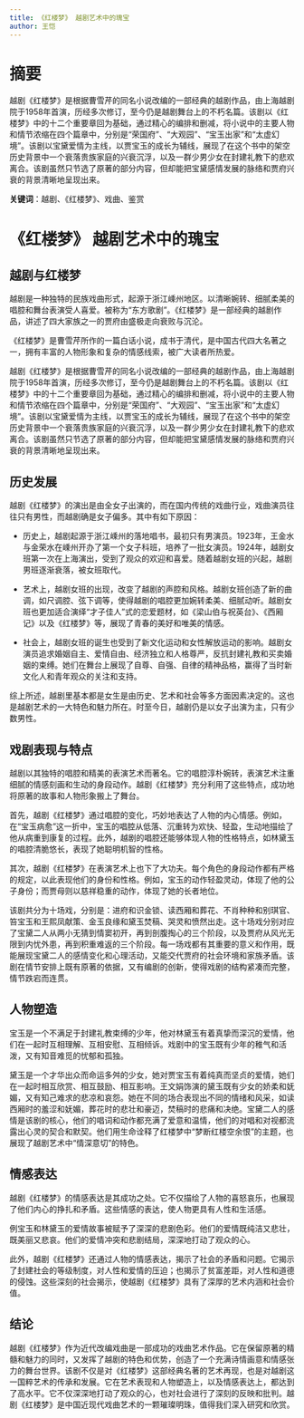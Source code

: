 ```yaml
---
title: 《红楼梦》 越剧艺术中的瑰宝
author: 王恺
---
```


# 摘要

越剧《红楼梦》是根据曹雪芹的同名小说改编的一部经典的越剧作品，由上海越剧院于1958年首演，历经多次修订，至今仍是越剧舞台上的不朽名篇。该剧以《红楼梦》中的十二个重要章回为基础，通过精心的编排和删减，将小说中的主要人物和情节浓缩在四个篇章中，分别是“荣国府”、“大观园”、“宝玉出家”和“太虚幻境”。该剧以宝黛爱情为主线，以贾宝玉的成长为辅线，展现了在这个书中的架空历史背景中一个衰落贵族家庭的兴衰沉浮，以及一群少男少女在封建礼教下的悲欢离合。该剧虽然只节选了原著的部分内容，但却能把宝黛感情发展的脉络和贾府兴衰的背景清晰地呈现出来。

**关键词**：越剧、《红楼梦》、戏曲、鉴赏

# 《红楼梦》 越剧艺术中的瑰宝

## 越剧与红楼梦

越剧是一种独特的民族戏曲形式，起源于浙江嵊州地区。以清晰婉转、细腻柔美的唱腔和舞台表演受人喜爱。被称为“东方歌剧”。《红楼梦》是一部经典的越剧作品，讲述了四大家族之一的贾府由盛极走向衰败与沉沦。

《红楼梦》是曹雪芹所作的一篇白话小说，成书于清代，是中国古代四大名著之一，拥有丰富的人物形象和复杂的情感线索，被广大读者所热爱。

越剧《红楼梦》是根据曹雪芹的同名小说改编的一部经典的越剧作品，由上海越剧院于1958年首演，历经多次修订，至今仍是越剧舞台上的不朽名篇。该剧以《红楼梦》中的十二个重要章回为基础，通过精心的编排和删减，将小说中的主要人物和情节浓缩在四个篇章中，分别是“荣国府”、“大观园”、“宝玉出家”和“太虚幻境”。该剧以宝黛爱情为主线，以贾宝玉的成长为辅线，展现了在这个书中的架空历史背景中一个衰落贵族家庭的兴衰沉浮，以及一群少男少女在封建礼教下的悲欢离合。该剧虽然只节选了原著的部分内容，但却能把宝黛感情发展的脉络和贾府兴衰的背景清晰地呈现出来。

## 历史发展

越剧《红楼梦》的演出是由全女子出演的，而在国内传统的戏曲行业，戏曲演员往往只有男性，而越剧确是女子偏多。其中有如下原因：

-   历史上，越剧起源于浙江嵊州的落地唱书，最初只有男演员。1923年，王金水与金荣水在嵊州开办了第一个女子科班，培养了一批女演员。1924年，越剧女班第一次在上海演出，受到了观众的欢迎和喜爱。随着越剧女班的兴起，越剧男班逐渐衰落，被女班取代。
    
-   艺术上，越剧女班的出现，改变了越剧的声腔和风格。越剧女班创造了新的曲调，如尺调腔、弦下调等，使得越剧的唱腔更加婉转柔美、细腻动听。越剧女班也更加适合演绎“才子佳人”式的恋爱题材，如《梁山伯与祝英台》、《西厢记》以及《红楼梦》等，展现了青春的美好和唯美的情感。
    
-   社会上，越剧女班的诞生也受到了新文化运动和女性解放运动的影响。越剧女演员追求婚姻自主、爱情自由、经济独立和人格尊严，反抗封建礼教和买卖婚姻的束缚。她们在舞台上展现了自尊、自强、自律的精神品格，赢得了当时新文化人和青年观众的关注和支持。

综上所述，越剧里基本都是女生是由历史、艺术和社会等多方面因素决定的。这也是越剧艺术的一大特色和魅力所在。时至今日，越剧仍是以女子出演为主，只有少数男性。

## 戏剧表现与特点

越剧以其独特的唱腔和精美的表演艺术而著名。它的唱腔淳朴婉转，表演艺术注重细腻的情感刻画和生动的身段动作。越剧《红楼梦》充分利用了这些特点，成功地将原著的故事和人物形象搬上了舞台。

首先，越剧《红楼梦》通过唱腔的变化，巧妙地表达了人物的内心情感。例如，在“宝玉病愈”这一折中，宝玉的唱腔从低落、沉重转为欢快、轻盈，生动地描绘了他从病重到康复的过程。此外，越剧的唱腔还能够体现人物的性格特点，如林黛玉的唱腔清脆悠长，表现了她聪明机智的性格。

其次，越剧《红楼梦》在表演艺术上也下了大功夫。每个角色的身段动作都有严格的规定，以此表现他们的身份和性格。例如，宝玉的动作轻盈灵动，体现了他的公子身份；而贾母则以慈祥稳重的动作，体现了她的长者地位。

该剧共分为十场戏，分别是：进府和识金锁、读西厢和葬花、不肖种种和别琪官、笞宝玉和王熙凤献策、金玉良缘和黛玉焚稿、哭灵和愤然出走。这十场戏分别对应了宝黛二人从两小无猜到情窦初开，再到剖腹掏心的三个阶段，以及贾府从风光无限到内忧外患，再到积重难返的三个阶段。每一场戏都有其重要的意义和作用，既能展现宝黛二人的感情变化和心理活动，又能交代贾府的社会环境和家族矛盾。该剧在情节安排上既有原著的依据，又有编剧的创新，使得戏剧的结构紧凑而完整，情节跌宕而连贯。

## 人物塑造

宝玉是一个不满足于封建礼教束缚的少年，他对林黛玉有着真挚而深沉的爱情，他们在一起时互相理解、互相安慰、互相倾诉。戏剧中的宝玉既有少年的稚气和活泼，又有知音难觅的忧郁和孤独。

黛玉是一个才华出众而命运多舛的少女，她对贾宝玉有着纯真而坚贞的爱情，她们在一起时相互欣赏、相互鼓励、相互影响。王文娟饰演的黛玉既有少女的娇柔和妩媚，又有知己难求的悲凉和哀怨。她在不同的场合表现出不同的情绪和风采，如读西厢时的羞涩和妩媚，葬花时的悲壮和豪迈，焚稿时的悲痛和决绝。宝黛二人的感情是该剧的核心，他们的唱词和动作都充满了爱意和温情，他们的对唱和对视都流露出心灵的契合和默契。他们用生命诠释了红楼梦中“梦断红楼空余恨”的主题，也展现了越剧艺术中“情深意切”的特色。

## 情感表达

越剧《红楼梦》的情感表达是其成功之处。它不仅描绘了人物的喜怒哀乐，也展现了他们内心的挣扎和矛盾。这些情感的表达，使人物更具有人性和生活感。

例宝玉和林黛玉的爱情故事被赋予了深深的悲剧色彩。他们的爱情既纯洁又悲壮，既美丽又悲哀。他们的爱情冲突和悲剧结局，深深地打动了观众的心。

此外，越剧《红楼梦》还通过人物的情感表达，揭示了社会的矛盾和问题。它揭示了封建社会的等级制度，对人性和爱情的压迫；也揭示了贫富差距，对人性和道德的侵蚀。这些深刻的社会揭示，使越剧《红楼梦》具有了深厚的艺术内涵和社会价值。

## 结论

越剧《红楼梦》作为近代改编戏曲是一部成功的戏曲艺术作品。它在保留原著的精髓和魅力的同时，又发挥了越剧的特色和优势，创造了一个充满诗情画意和情感张力的舞台世界。该剧不仅是对《红楼梦》这部经典名著的艺术再现，也是对越剧这一国粹艺术的传承和发展。它在艺术表现和人物塑造上，以及情感表达上，都达到了高水平。它不仅深深地打动了观众的心，也对社会进行了深刻的反映和批判。越剧《红楼梦》是中国近现代戏曲艺术的一颗璀璨明珠，值得我们深入研究和欣赏。

